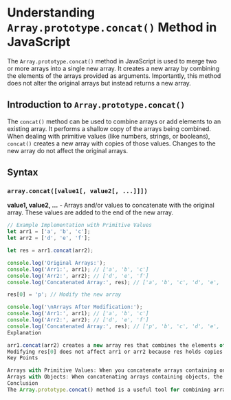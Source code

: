 # Understanding `Array.prototype.concat()` Method in JavaScript

The `Array.prototype.concat()` method in JavaScript is used to merge two or more arrays into a single new array. It creates a new array by combining the elements of the arrays provided as arguments. Importantly, this method does not alter the original arrays but instead returns a new array.

## Introduction to `Array.prototype.concat()`

The `concat()` method can be used to combine arrays or add elements to an existing array. It performs a shallow copy of the arrays being combined. When dealing with primitive values (like numbers, strings, or booleans), `concat()` creates a new array with copies of those values. Changes to the new array do not affect the original arrays.

## Syntax

### `array.concat([value1[, value2[, ...]]])`

**value1, value2, ...** - Arrays and/or values to concatenate with the original array. These values are added to the end of the new array.

```javascript
// Example Implementation with Primitive Values
let arr1 = ['a', 'b', 'c'];
let arr2 = ['d', 'e', 'f'];

let res = arr1.concat(arr2);

console.log('Original Arrays:');
console.log('Arr1:', arr1); // ['a', 'b', 'c']
console.log('Arr2:', arr2); // ['d', 'e', 'f']
console.log('Concatenated Array:', res); // ['a', 'b', 'c', 'd', 'e', 'f']

res[0] = 'p'; // Modify the new array

console.log('\nArrays After Modification:');
console.log('Arr1:', arr1); // ['a', 'b', 'c']
console.log('Arr2:', arr2); // ['d', 'e', 'f']
console.log('Concatenated Array:', res); // ['p', 'b', 'c', 'd', 'e', 'f']
Explanation

arr1.concat(arr2) creates a new array res that combines the elements of arr1 and arr2.
Modifying res[0] does not affect arr1 or arr2 because res holds copies of the primitive values from arr1 and arr2, not references to the original values.
Key Points

Arrays with Primitive Values: When you concatenate arrays containing only primitive values (like numbers, strings, or booleans), the concatenation creates a new array with copies of those values. Since primitives are copied by value (not by reference), changes to elements in the new array do not affect the original arrays.
Arrays with Objects: When concatenating arrays containing objects, the new array will hold references to the same objects. Changes to these objects in the new array will affect the original arrays because the objects are shared between them.
Conclusion
The Array.prototype.concat() method is a useful tool for combining arrays or adding elements to an array while preserving the original arrays. It’s important to understand how it handles primitive values versus objects to avoid unintended side effects.
